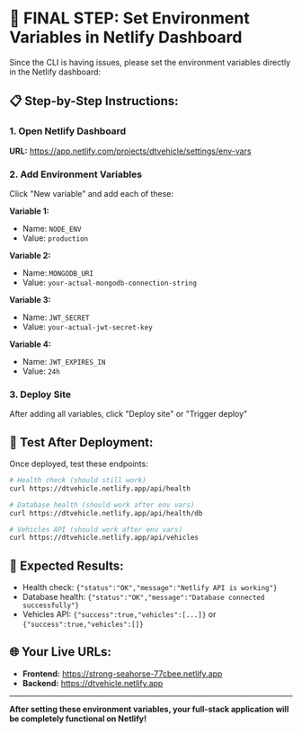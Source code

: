 # 🚀 FINAL STEP: Set Environment Variables in Netlify Dashboard

Since the CLI is having issues, please set the environment variables directly in the Netlify dashboard:

## 📋 Step-by-Step Instructions:

### 1. Open Netlify Dashboard
**URL:** https://app.netlify.com/projects/dtvehicle/settings/env-vars

### 2. Add Environment Variables
Click "New variable" and add each of these:

**Variable 1:**
- Name: `NODE_ENV`
- Value: `production`

**Variable 2:**
- Name: `MONGODB_URI`  
- Value: `your-actual-mongodb-connection-string`

**Variable 3:**
- Name: `JWT_SECRET`
- Value: `your-actual-jwt-secret-key`

**Variable 4:**
- Name: `JWT_EXPIRES_IN`
- Value: `24h`

### 3. Deploy Site
After adding all variables, click "Deploy site" or "Trigger deploy"

## 🧪 Test After Deployment:

Once deployed, test these endpoints:

```bash
# Health check (should still work)
curl https://dtvehicle.netlify.app/api/health

# Database health (should work after env vars)
curl https://dtvehicle.netlify.app/api/health/db

# Vehicles API (should work after env vars)
curl https://dtvehicle.netlify.app/api/vehicles
```

## 🎯 Expected Results:
- Health check: `{"status":"OK","message":"Netlify API is working"}`
- Database health: `{"status":"OK","message":"Database connected successfully"}`
- Vehicles API: `{"success":true,"vehicles":[...]}` or `{"success":true,"vehicles":[]}`

## 🌐 Your Live URLs:
- **Frontend:** https://strong-seahorse-77cbee.netlify.app
- **Backend:** https://dtvehicle.netlify.app

---

**After setting these environment variables, your full-stack application will be completely functional on Netlify!**
